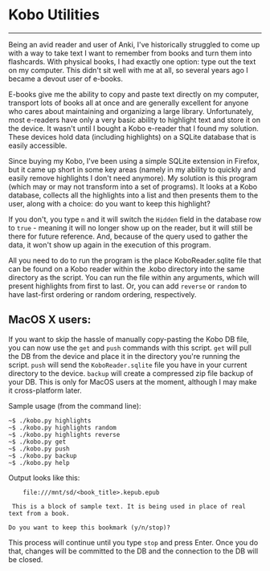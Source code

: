 # Kobo Utilities
---

Being an avid reader and user of Anki, I've historically struggled to come up with a way to take text I want to remember from books and turn them into flashcards. With physical books, I had exactly one option: type out the text on my computer. This didn't sit well with me at all, so several years ago I became a devout user of e-books.

E-books give me the ability to copy and paste text directly on my computer, transport lots of books all at once and are generally excellent for anyone who cares about maintaining and organizing a large library. Unfortunately, most e-readers have only a very basic ability to highlight text and store it on the device. It wasn't until I bought a Kobo e-reader that I found my solution. These devices hold data (including highlights) on a SQLite database that is easily accessible.

Since buying my Kobo, I've been using a simple SQLite extension in Firefox, but it came up short in some key areas (namely in my ability to quickly and easily remove highlights I don't need anymore). My solution is this program (which may or may not transform into a set of programs). It looks at a Kobo database, collects all the highlights into a list and then presents them to the user, along with a choice: do you want to keep this highlight? 

If you don't, you type `n` and it will switch the `Hidden` field in the database row to `true` - meaning it will no longer show up on the reader, but it will still be there for future reference. And, because of the query used to gather the data, it won't show up again in the execution of this program.

All you need to do to run the program is the place KoboReader.sqlite file that can be found on a Kobo reader within the .kobo directory into the same directory as the script. You can run the file within any arguments, which will present highlights from first to last. Or, you can add `reverse` or `random` to have last-first ordering or random ordering, respectively.

## MacOS X users:
If you want to skip the hassle of manually copy-pasting the Kobo DB file, you can now use the `get` and `push` commands with this script. `get` will pull the DB from the device and place it in the directory you're running the script. `push` will send the `KoboReader.sqlite` file you have in your current directory to the device. `backup` will create a compressed zip file backup of your DB. This is only for MacOS users at the moment, although I may make it cross-platform later.

Sample usage (from the command line):

    ~$ ./kobo.py highlights
    ~$ ./kobo.py highlights random
    ~$ ./kobo.py highlights reverse
    ~$ ./kobo.py get
    ~$ ./kobo.py push
    ~$ ./kobo.py backup
    ~$ ./kobo.py help

Output looks like this:

        file:///mnt/sd/<book_title>.kepub.epub 
    
     This is a block of sample text. It is being used in place of real text from a book. 
    
    Do you want to keep this bookmark (y/n/stop)?

This process will continue until you type `stop` and press Enter. Once you do that, changes will be committed to the DB and the connection to the DB will be closed.
